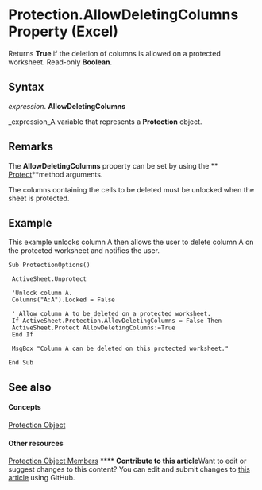 
# Protection.AllowDeletingColumns Property (Excel)

Returns  **True** if the deletion of columns is allowed on a protected worksheet. Read-only **Boolean**.


## Syntax

 _expression_. **AllowDeletingColumns**

 _expression_A variable that represents a  **Protection** object.


## Remarks

The  **AllowDeletingColumns** property can be set by using the ** [Protect](ed517a80-eea9-4268-5fbc-69c659beac0e.md)**method arguments.

The columns containing the cells to be deleted must be unlocked when the sheet is protected.


## Example

This example unlocks column A then allows the user to delete column A on the protected worksheet and notifies the user.


```
Sub ProtectionOptions() 
 
 ActiveSheet.Unprotect 
 
 'Unlock column A. 
 Columns("A:A").Locked = False 
 
 ' Allow column A to be deleted on a protected worksheet. 
 If ActiveSheet.Protection.AllowDeletingColumns = False Then 
 ActiveSheet.Protect AllowDeletingColumns:=True 
 End If 
 
 MsgBox "Column A can be deleted on this protected worksheet." 
 
End Sub
```


## See also


#### Concepts


 [Protection Object](dc13a9dd-bd19-daa2-5093-7182917d5bde.md)
#### Other resources


 [Protection Object Members](c916b830-ed4c-3c9d-5cbd-245e32504076.md)
****   **Contribute to this article**Want to edit or suggest changes to this content? You can edit and submit changes to  [this article](https://github.com/jhershey00/VBA_Excel_Test/OpenXMLCon/articles/602e0599-f444-0e81-9d9c-70f1f8093a29.md) using GitHub.

